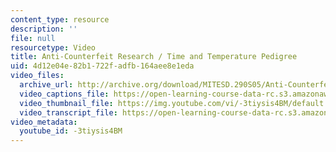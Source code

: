 ```yaml
---
content_type: resource
description: ''
file: null
resourcetype: Video
title: Anti-Counterfeit Research / Time and Temperature Pedigree
uid: 4d12e04e-82b1-722f-adfb-164aee8e1eda
video_files:
  archive_url: http://archive.org/download/MITESD.290S05/Anti-Counterfeit_Research-220k.mp4
  video_captions_file: https://open-learning-course-data-rc.s3.amazonaws.com/esd-290-special-topics-in-supply-chain-management-spring-2005/ed772f1918eb5b36807b38d630101a23_-3tiysis4BM.vtt
  video_thumbnail_file: https://img.youtube.com/vi/-3tiysis4BM/default.jpg
  video_transcript_file: https://open-learning-course-data-rc.s3.amazonaws.com/esd-290-special-topics-in-supply-chain-management-spring-2005/d716219a5f17957cc8f97b694f31543e_-3tiysis4BM.pdf
video_metadata:
  youtube_id: -3tiysis4BM
---
```

